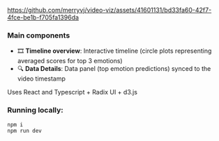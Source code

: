 

https://github.com/merryvj/video-viz/assets/41601131/bd33fa60-42f7-4fce-be1b-f705fa1396da

### Main components
* 🎞️ **Timeline overview**: Interactive timeline (circle plots representing averaged scores for top 3 emotions) 
* 🔍 **Data Details**: Data panel (top emotion predictions) synced to the video timestamp
  
Uses React and Typescript + Radix UI + d3.js

### Running locally:
```
npm i
npm run dev
```

